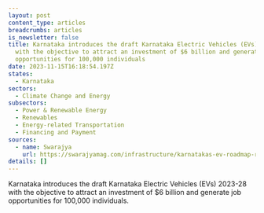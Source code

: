```yaml
---
layout: post
content_type: articles
breadcrumbs: articles
is_newsletter: false
title: Karnataka introduces the draft Karnataka Electric Vehicles (EVs) 2023-28
  with the objective to attract an investment of $6 billion and generate job
  opportunities for 100,000 individuals
date: 2023-11-15T16:18:54.197Z
states:
  - Karnataka
sectors:
  - Climate Change and Energy
subsectors:
  - Power & Renewable Energy
  - Renewables
  - Energy-related Transportation
  - Financing and Payment
sources:
  - name: Swarajya
    url: https://swarajyamag.com/infrastructure/karnatakas-ev-roadmap-revised-policy-2023-28-aims-for-model-ev-cities-incentives-and-one-lakh-job-opportunities
details: []
---
```

Karnataka introduces the draft Karnataka Electric Vehicles (EVs) 2023-28 with the objective to attract an investment of $6 billion and generate job opportunities for 100,000 individuals.
